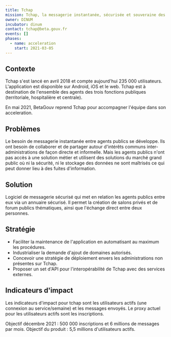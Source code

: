 ```yaml
---
title: Tchap
mission: Tchap, la messagerie instantanée, sécurisée et souveraine des agents publics.
owner: DINUM
incubator: dinum
contact: tchap@beta.gouv.fr
events: []
phases:
  - name: acceleration
    start: 2021-03-05
---
```


## Contexte

Tchap s'est lancé en avril 2018 et compte aujourd'hui 235 000 utilisateurs. L'application est disponible sur Android, iOS et le web. Tchap est à destination de l'ensemble des agents des trois fonctions publiques (territoriale, hospitalière et centrale). 

En mai 2021, BetaGouv reprend Tchap pour accompagner l'équipe dans son acceleration.

## Problèmes

Le besoin de messagerie instantanée entre agents publics se développe. Ils ont besoin de collaborer et de partager autour d'intérêts communs inter-administrations de façon directe et informelle. Mais les agents publics n'ont pas accès à une solution métier et utilisent des solutions du marché grand public où ni la sécurité, ni le stockage des données ne sont maîtrisés ce qui peut donner lieu à des fuites d'information.

## Solution

Logiciel de messagerie sécurisé qui met en relation les agents publics entre eux via un annuaire sécurisé. Il permet la création de salons privés et de forum publics thématiques, ainsi que l'échange direct entre deux personnes. 

## Stratégie

* Faciliter la maintenance de l'application en automatisant au maximum les procédures. 
* Industrialiser la demande d'ajout de domaines autorisés. 
* Concevoir une stratégie de déploiement envers les administrations non présentes sur Tchap. 
* Proposer un set d'API pour l'interopérabilité de Tchap avec des services externes. 


## Indicateurs d'impact
Les indicateurs d'impact pour tchap sont les utilisateurs actifs (une connexion au service/semaine) et les messages envoyés.
Le proxy actuel pour les utilisateurs actifs sont les inscriptions.

Objectif décembre 2021 : 500 000 inscriptions et 6 millions de messages par mois.
Objectif du produit : 5,5 millions d'utilisateurs actifs. 
